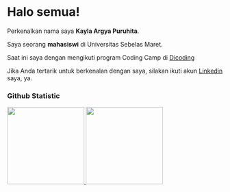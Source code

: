 # Halo semua! 

Perkenalkan nama saya **Kayla Argya Puruhita**.<br>

Saya seorang **mahasiswi** di Universitas Sebelas Maret.<br>

Saat ini saya dengan mengikuti program Coding Camp di [Dicoding](https://www.dicoding.com/)

Jika Anda tertarik untuk berkenalan dengan saya, silakan ikuti akun [Linkedin](https://www.linkedin.com/in/kayla-argya-puruhita-b132aa248/) saya, ya. 

### Github Statistic
<p align="left">
<a href="https://github.com/kaylargya">
  <img height="180em" src="https://github-readme-stats-eight-theta.vercel.app/api?username=kaylargya&show_icons=true&theme=algolia&include_all_commits=true&count_private=true"/>
  <img height="180em" src="https://github-readme-stats-eight-theta.vercel.app/api/top-langs/?username=kaylargya&layout=compact&layout=compact&theme=algolia"/>
</a>
</p>
